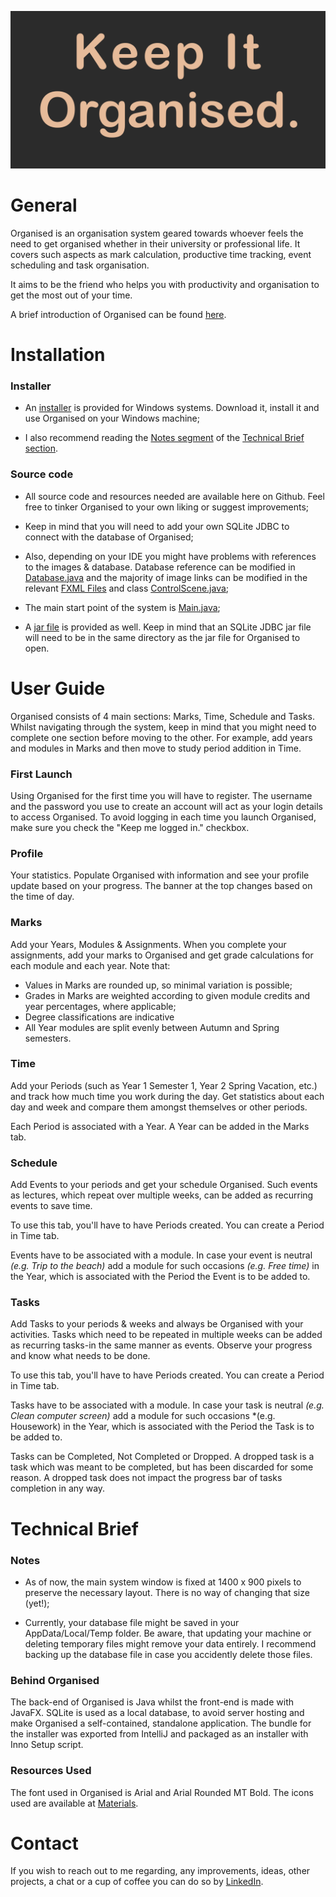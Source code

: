 ![KeepItOrganised.](output/KeepItOrganisedBanner.png)

# General
Organised is an organisation system geared towards whoever feels the
need to get organised whether in their university or professional life.
It covers such aspects as mark calculation, productive time tracking, event scheduling
and task organisation.

It aims to be the friend who helps you with
productivity and organisation to get the most out of your time.

A brief introduction of Organised can be found [here](output/KeepItOrganisedBrief.pdf).

# Installation
### Installer
- An [installer](output/KeepItOrganisedSetup.exe) is provided for Windows systems. Download it, install it and 
  use Organised on your Windows machine;

- I also recommend reading the [Notes segment](#notes) of the [Technical Brief section](#technical-brief).

### Source code
- All source code and resources needed are available here on Github. Feel free to tinker Organised to your own
liking or suggest improvements;

- Keep in mind that you will need to add your own SQLite JDBC to connect with the database of Organised;

- Also, depending on your IDE you might have problems with references to the images & database. Database 
  reference can be modified in [Database.java](src/database/Database.java) and the majority of image links
  can be modified in the relevant [FXML Files](src/views) and class [ControlScene.java](src/controllers/utilities/ControlScene.java);

- The main start point of the system is [Main.java](src/Main.java);
  
- A [jar file](output/Organised.jar) is provided as well. Keep in mind that an SQLite JDBC jar file will need to be in the same
  directory as the jar file for Organised to open.
  
# User Guide
Organised  consists of 4 main sections: Marks, Time, Schedule and Tasks. Whilst navigating through the
system, keep in mind that you might need to complete one section before moving to the other. For example, add
years and modules in Marks and then move to study period addition in Time.

### First Launch

Using Organised for the first time you will have to register. The username and the password you use to create an
account will act as your login details to access Organised. To avoid logging in each time you launch Organised, make
sure you check the "Keep me logged in." checkbox.

### Profile
Your statistics. Populate Organised with information and see your profile update based on your progress.
The banner at the top changes based on the time of day.
  
### Marks
Add your Years, Modules & Assignments. When you complete your assignments, add your marks to Organised and get 
grade calculations for each module and each year. Note that:
- Values in Marks are rounded up, so minimal variation is possible;
- Grades in Marks are weighted according to given module credits and year percentages, where applicable;
- Degree classifications are indicative
- All Year modules are split evenly between Autumn and Spring semesters.
  
### Time
Add your Periods (such as Year 1 Semester 1, Year 2 Spring Vacation, etc.) and track how much time you
work during the day. Get statistics about each day and week and compare them amongst themselves or other periods.

Each Period is associated with a Year. A Year can be added in the Marks tab.

### Schedule
Add Events to your periods and get your schedule Organised. Such events as lectures, which repeat over 
multiple weeks, can be added as recurring events to save time.

To use this tab, you'll have to have Periods created. You can create a Period in Time tab.

Events have to be associated with a module. In case your event is neutral *(e.g. Trip to the beach)* add a module
for such occasions *(e.g. Free time)* in the Year, which is associated with the Period the Event is to be added to.
  
### Tasks
Add Tasks to your periods & weeks and always be Organised with your activities. Tasks which need to be 
repeated in multiple weeks can be added as recurring tasks-in the same manner as events. Observe your 
progress and know what needs to be done.

To use this tab, you'll have to have Periods created. You can create a Period in Time tab.

Tasks have to be associated with a module. In case your task is neutral *(e.g. Clean computer screen)* add a module for
such occasions *(e.g. Housework) in the Year, which is associated with the Period the Task is to be added to.

Tasks can be Completed, Not Completed or Dropped. A dropped task is a task which was meant to be completed, but has
been discarded for some reason. A dropped task does not impact the progress bar of tasks completion in any way.

# Technical Brief

### Notes
 - As of now, the main system window is fixed at 1400 x 900 pixels to preserve the necessary layout.
There is no way of changing that size (yet!);

 - Currently, your database file might be saved in your AppData/Local/Temp folder. Be aware, that updating your machine or deleting
temporary files might remove your data entirely. I recommend backing up the database file in case you accidently delete those files.

### Behind Organised
The back-end of Organised is Java whilst the front-end is made with JavaFX. SQLite is used as a local database, to avoid
server hosting and make Organised a self-contained, standalone application. The bundle for the installer was exported
from IntelliJ and packaged as an installer with Inno Setup script.

### Resources Used
The font used in Organised is Arial and Arial Rounded MT Bold. The icons used are available at 
[Materials](https://material.io/resources/icons/).

# Contact
If you wish to reach out to me regarding, any improvements, ideas, other projects, a chat or a cup of coffee
you can do so by [LinkedIn](https://www.linkedin.com/in/houssem-lachtar/).
